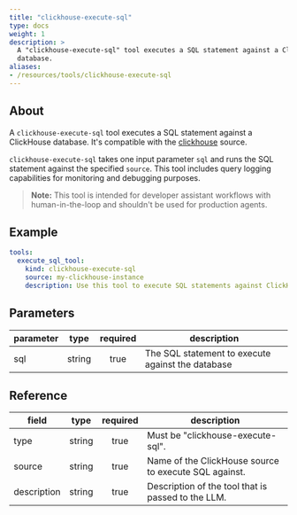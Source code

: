 ```yaml
---
title: "clickhouse-execute-sql"
type: docs
weight: 1
description: >
  A "clickhouse-execute-sql" tool executes a SQL statement against a ClickHouse
  database.
aliases:
- /resources/tools/clickhouse-execute-sql
---
```


## About

A `clickhouse-execute-sql` tool executes a SQL statement against a ClickHouse
database. It's compatible with the [clickhouse](../../sources/clickhouse.md) source.

`clickhouse-execute-sql` takes one input parameter `sql` and runs the SQL
statement against the specified `source`. This tool includes query logging
capabilities for monitoring and debugging purposes.

> **Note:** This tool is intended for developer assistant workflows with
> human-in-the-loop and shouldn't be used for production agents.

## Example

```yaml
tools:
  execute_sql_tool:
    kind: clickhouse-execute-sql
    source: my-clickhouse-instance
    description: Use this tool to execute SQL statements against ClickHouse.
```

## Parameters

| **parameter** | **type** | **required** | **description**                                    |
|---------------|:--------:|:------------:|----------------------------------------------------|
| sql           |  string  |     true     | The SQL statement to execute against the database |

## Reference

| **field**   | **type** | **required** | **description**                                         |
|-------------|:--------:|:------------:|---------------------------------------------------------|
| type        |  string  |     true     | Must be "clickhouse-execute-sql".                      |
| source      |  string  |     true     | Name of the ClickHouse source to execute SQL against.  |
| description |  string  |     true     | Description of the tool that is passed to the LLM.     |